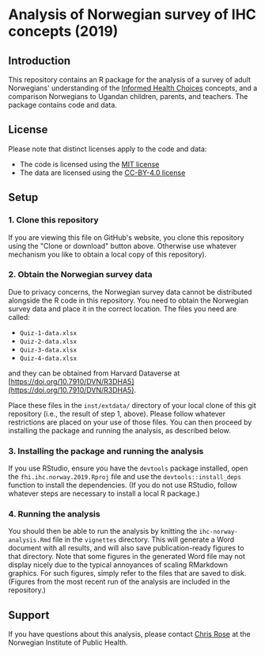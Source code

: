 # Analysis of Norwegian survey of IHC concepts (2019)

## Introduction

This repository contains an R package for the analysis of a survey of adult
Norwegians' understanding of the
[Informed Health Choices](https://www.informedhealthchoices.org) concepts, and
a comparison Norwegians to Ugandan children, parents, and teachers. The package
contains code and data.

## License

Please note that distinct licenses apply to the code and data:

* The code is licensed using the [MIT license](LICENSE)
* The data are licensed using the [CC-BY-4.0 license](LICENSE-DATA)

## Setup

### 1. Clone this repository

If you are viewing this file on GitHub's website, you clone this 
repository using the "Clone or download" button above. Otherwise use
whatever mechanism you like to obtain a local copy of this repository).

### 2. Obtain the Norwegian survey data

Due to privacy concerns, the Norwegian survey data cannot be distributed
alongside the R code in this repository. You need to obtain the Norwegian
survey data and place it in the correct location. The files you need are called:

* `Quiz-1-data.xlsx`
* `Quiz-2-data.xlsx`
* `Quiz-3-data.xlsx`
* `Quiz-4-data.xlsx`

and they can be obtained from Harvard Dataverse at
[https://doi.org/10.7910/DVN/R3DHA5](https://doi.org/10.7910/DVN/R3DHA5).

Place these files in the `inst/extdata/` directory of your local clone of this git
repository (i.e., the result of step 1, above). Please follow whatever
restrictions are placed on your use of those files. You can then proceed by
installing the package and running the analysis, as described below.

### 3. Installing the package and running the analysis

If you use RStudio, ensure you have the `devtools` package installed, open the
`fhi.ihc.norway.2019.Rproj` file and use the `devtools::install_deps` function
to install the dependencies. (If you do not use RStudio, follow whatever steps
are necessary to install a local R package.)

### 4. Running the analysis

You should then be able to run the analysis by knitting the
`ihc-norway-analysis.Rmd` file in the `vignettes` directory. This will generate
a Word document with all results, and will also save publication-ready figures
to that directory. Note that some figures in the generated Word file may not
display nicely due to the typical annoyances of scaling RMarkdown graphics.
For such figures, simply refer to the files that are saved to disk. (Figures
from the most recent run of the analysis are included in the repository.)

## Support

If you have questions about this analysis, please contact
[Chris Rose](<mailto:cjro@fhi.no> "Help with the Norway IHC Survey analysis") at
the Norwegian Institute of Public Health.
